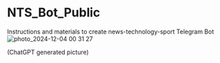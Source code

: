 # NTS_Bot_Public
Instructions and materials to create news-technology-sport Telegram Bot
![photo_2024-12-04 00 31 27](https://github.com/user-attachments/assets/5d41fe3b-cb96-46ec-9d7e-935a900b845e)

(ChatGPT generated picture)

